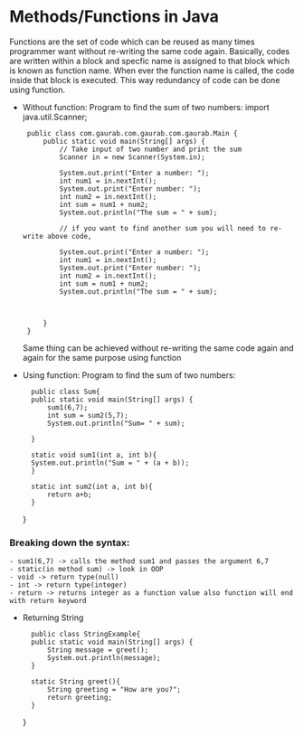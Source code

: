 # Methods/Functions in Java

 Functions are the set of code which can be reused as many times programmer want without re-writing the same code again. Basically, codes are written within a block and specfic name is assigned to that block which is known as function name. When ever the function name is called, the code inside that block is executed. This way redundancy of code can be done using function.

 - Without function: Program to find the sum of two numbers: 
        import java.util.Scanner;

        public class com.gaurab.com.gaurab.com.gaurab.Main {
            public static void main(String[] args) {
                // Take input of two number and print the sum
                Scanner in = new Scanner(System.in);

                System.out.print("Enter a number: ");
                int num1 = in.nextInt();
                System.out.print("Enter number: ");
                int num2 = in.nextInt();
                int sum = num1 + num2;
                System.out.println("The sum = " + sum);

                // if you want to find another sum you will need to re-write above code,

                System.out.print("Enter a number: ");
                int num1 = in.nextInt();
                System.out.print("Enter number: ");
                int num2 = in.nextInt();
                int sum = num1 + num2;
                System.out.println("The sum = " + sum);



            }
        }

    Same thing can be achieved without re-writing the same code again and again for the same purpose using function

- Using function: Program to find the sum of two numbers:

        public class Sum{
        public static void main(String[] args) {
            sum1(6,7);
            int sum = sum2(5,7);
            System.out.println("Sum= " + sum);

        }

        static void sum1(int a, int b){
        System.out.println("Sum = " + (a + b));
        }

        static int sum2(int a, int b){
            return a+b;
        }

    }

### Breaking down the syntax: 

    - sum1(6,7) -> calls the method sum1 and passes the argument 6,7
    - static(in method sum) -> look in OOP
    - void -> return type(null)
    - int -> return type(integer)
    - return -> returns integer as a function value also function will end with return keyword

- Returning String 

        public class StringExample{
        public static void main(String[] args) {
            String message = greet();
            System.out.println(message);
        }

        static String greet(){
            String greeting = "How are you?";
            return greeting;
        }
    }


